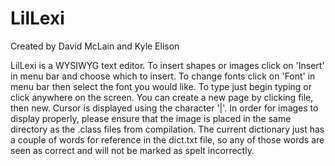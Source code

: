 # LilLexi

Created by David McLain and Kyle Elison

LilLexi is a WYSIWYG text editor.
To insert shapes or images click on 'Insert' in menu bar and choose which to insert.
To change fonts click on 'Font' in menu bar then select the font you would like.
To type just begin typing or click anywhere on the screen. You can create a new page by clicking file, then new. 
Cursor is displayed using the character '|'.
In order for images to display properly, please ensure that the image is placed in the same directory as the .class files from compilation.
The current dictionary just has a couple of words for reference in the dict.txt file, so any of those words are seen as correct and will not be marked as spelt incorrectly.
